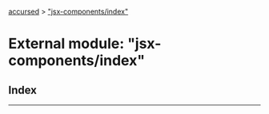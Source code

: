 [accursed](../README.md) > ["jsx-components/index"](../modules/_jsx_components_index_.md)

# External module: "jsx-components/index"

## Index

---

